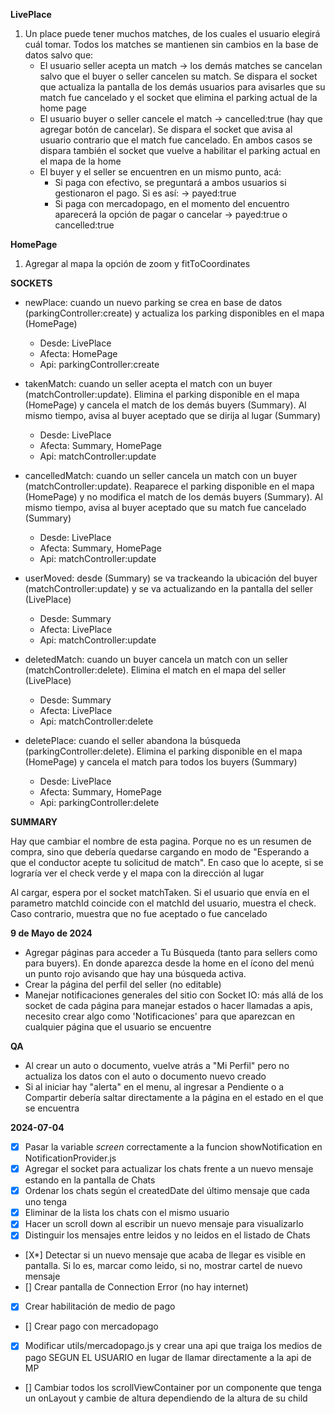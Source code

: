 **LivePlace**

1) Un place puede tener muchos matches, de los cuales el usuario elegirá cuál tomar. Todos los matches se mantienen sin cambios en la base de datos salvo que:
    - El usuario seller acepta un match -> los demás matches se cancelan salvo que el buyer o seller cancelen su match. Se dispara el socket que actualiza la pantalla de los demás usuarios para avisarles que su match fue cancelado y el socket que elimina el parking actual de la home page
    - El usuario buyer o seller cancele el match -> cancelled:true (hay que agregar botón de cancelar). Se dispara el socket que avisa al usuario contrario que el match fue cancelado. En ambos casos se dispara también el socket que vuelve a habilitar el parking actual en el mapa de la home
    - El buyer y el seller se encuentren en un mismo punto, acá:
        - Si paga con efectivo, se preguntará a ambos usuarios si gestionaron el pago. Si es así: -> payed:true
        - Si paga con mercadopago, en el momento del encuentro aparecerá la opción de pagar o cancelar -> payed:true o cancelled:true

**HomePage**

1) Agregar al mapa la opción de zoom y fitToCoordinates


**SOCKETS**

- newPlace: cuando un nuevo parking se crea en base de datos (parkingController:create) y actualiza los parking disponibles en el mapa (HomePage)
    - Desde: LivePlace
    - Afecta: HomePage
    - Api: parkingController:create

- takenMatch: cuando un seller acepta el match con un buyer (matchController:update). Elimina el parking disponible en el mapa (HomePage) y cancela el match de los demás buyers (Summary). Al mismo tiempo, avisa al buyer aceptado que se dirija al lugar (Summary)
    - Desde: LivePlace
    - Afecta: Summary, HomePage
    - Api: matchController:update

- cancelledMatch: cuando un seller cancela un match con un buyer (matchController:update). Reaparece el parking disponible en el mapa (HomePage) y no modifica el match de los demás buyers (Summary). Al mismo tiempo, avisa al buyer aceptado que su match fue cancelado (Summary)
    - Desde: LivePlace
    - Afecta: Summary, HomePage
    - Api: matchController:update

- userMoved: desde (Summary) se va trackeando la ubicación del buyer (matchController:update) y se va actualizando en la pantalla del seller (LivePlace)
    - Desde: Summary
    - Afecta: LivePlace
    - Api: matchController:update

- deletedMatch: cuando un buyer cancela un match con un seller (matchController:delete). Elimina el match en el mapa del seller (LivePlace)
    - Desde: Summary
    - Afecta: LivePlace
    - Api: matchController:delete

- deletePlace: cuando el seller abandona la búsqueda (parkingController:delete). Elimina el parking disponible en el mapa (HomePage) y cancela el match para todos los buyers (Summary)
    - Desde: LivePlace
    - Afecta: Summary, HomePage
    - Api: parkingController:delete

**SUMMARY**

Hay que cambiar el nombre de esta pagina. Porque no es un resumen de compra, sino que debería quedarse cargando en modo de "Esperando a que el conductor acepte tu solicitud de match". En caso que lo acepte, si se lograría ver el check verde y el mapa con la dirección al lugar

Al cargar, espera por el socket matchTaken. Si el usuario que envía en el parametro matchId coincide con el matchId del usuario, muestra el check. Caso contrario, muestra que no fue aceptado o fue cancelado

**9 de Mayo de 2024**

- Agregar páginas para acceder a Tu Búsqueda (tanto para sellers como para buyers). En donde aparezca desde la home en el ícono del menú un punto rojo avisando que hay una búsqueda activa.
- Crear la página del perfil del seller (no editable)
- Manejar notificaciones generales del sitio con Socket IO: más allá de los socket de cada página para manejar estados o hacer llamadas a apis, necesito crear algo como 'Notificaciones' para que aparezcan en cualquier página que el usuario se encuentre

**QA**

- Al crear un auto o documento, vuelve atrás a "Mi Perfil" pero no actualiza los datos con el auto o documento nuevo creado
- Si al iniciar hay "alerta" en el menu, al ingresar a Pendiente o a Compartir debería saltar directamente a la página en el estado en el que se encuentra

**2024-07-04**

- [X] Pasar la variable *screen* correctamente a la funcion showNotification en NotificationProvider.js
- [X] Agregar el socket para actualizar los chats frente a un nuevo mensaje estando en la pantalla de Chats
- [X] Ordenar los chats según el createdDate del último mensaje que cada uno tenga
- [X] Eliminar de la lista los chats con el mismo usuario
- [X] Hacer un scroll down al escribir un nuevo mensaje para visualizarlo
- [X] Distinguir los mensajes entre leidos y no leidos en el listado de Chats
- [X*] Detectar si un nuevo mensaje que acaba de llegar es visible en pantalla. Si lo es, marcar como leido, si no, mostrar cartel de nuevo mensaje
- [] Crear pantalla de Connection Error (no hay internet)
- [X] Crear habilitación de medio de pago
- [] Crear pago con mercadopago
- [X] Modificar utils/mercadopago.js y crear una api que traiga los medios de pago SEGUN EL USUARIO en lugar de llamar directamente a la api de MP
- [] Cambiar todos los scrollViewContainer por un componente que tenga un onLayout y cambie de altura dependiendo de la altura de su child